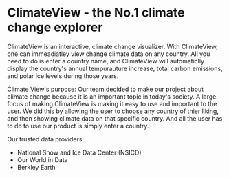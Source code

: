 # ClimateView - the No.1 climate change explorer

ClimateView is an interactive, climate change visualizer. With ClimateView, one can immeadiatley view change climate data
on any country. All you need to do is enter a country name, and ClimateView will automaticlly display the country's annual tempurauture increase, total carbon emissions, and polar ice levels during those years. 

Climate View's purpose:
Our team decided to make our project about climate change because it is an important topic in today's society.
A large focus of making ClimateView is making it easy to use and important to the user. We did this by
allowing the user to choose any country of thier liking, and then showing climate data on that specific country. 
And all the user has to do to use our product is simply enter a country. 

Our trusted data providers:
- National Snow and Ice Data Center (NSICD)
- Our World in Data
- Berkley Earth




